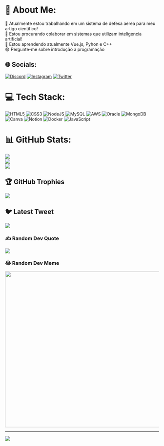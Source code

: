 # 💫 About Me:
🔭 Atualmente estou trabalhando em um sistema de defesa aerea para meu artigo cientifico! <br>🌱 Estou procurando colaborar em sistemas que utilizam inteligencia artificial!<br>🤔 Estou aprendendo atualmente Vue.js, Pyhon e C++<br>😄 Pergunte-me sobre introdução a programação


## 🌐 Socials:
[![Discord](https://img.shields.io/badge/Discord-%237289DA.svg?logo=discord&logoColor=white)](https://discord.gg/Caroba_01#6990) [![Instagram](https://img.shields.io/badge/Instagram-%23E4405F.svg?logo=Instagram&logoColor=white)](https://instagram.com/vitorcaroba1) [![Twitter](https://img.shields.io/badge/Twitter-%231DA1F2.svg?logo=Twitter&logoColor=white)](https://twitter.com/@caroba_vitor) 

# 💻 Tech Stack:
![HTML5](https://img.shields.io/badge/html5-%23E34F26.svg?style=for-the-badge&logo=html5&logoColor=white) ![CSS3](https://img.shields.io/badge/css3-%231572B6.svg?style=for-the-badge&logo=css3&logoColor=white) ![NodeJS](https://img.shields.io/badge/node.js-6DA55F?style=for-the-badge&logo=node.js&logoColor=white) ![MySQL](https://img.shields.io/badge/mysql-%2300f.svg?style=for-the-badge&logo=mysql&logoColor=white) ![AWS](https://img.shields.io/badge/AWS-%23FF9900.svg?style=for-the-badge&logo=amazon-aws&logoColor=white) ![Oracle](https://img.shields.io/badge/Oracle-F80000?style=for-the-badge&logo=oracle&logoColor=white) ![MongoDB](https://img.shields.io/badge/MongoDB-%234ea94b.svg?style=for-the-badge&logo=mongodb&logoColor=white) ![Canva](https://img.shields.io/badge/Canva-%2300C4CC.svg?style=for-the-badge&logo=Canva&logoColor=white) ![Notion](https://img.shields.io/badge/Notion-%23000000.svg?style=for-the-badge&logo=notion&logoColor=white) ![Docker](https://img.shields.io/badge/docker-%230db7ed.svg?style=for-the-badge&logo=docker&logoColor=white) ![JavaScript](https://img.shields.io/badge/javascript-%23323330.svg?style=for-the-badge&logo=javascript&logoColor=%23F7DF1E)
# 📊 GitHub Stats:
![](https://github-readme-stats.vercel.app/api?username=carobasjp&theme=dark&hide_border=true&include_all_commits=true&count_private=true)<br/>
![](https://github-readme-streak-stats.herokuapp.com/?user=carobasjp&theme=dark&hide_border=true)<br/>
![](https://github-readme-stats.vercel.app/api/top-langs/?username=carobasjp&theme=dark&hide_border=true&include_all_commits=true&count_private=true&layout=compact)

## 🏆 GitHub Trophies
![](https://github-profile-trophy.vercel.app/?username=carobasjp&theme=radical&no-frame=false&no-bg=false&margin-w=4)

## 🐦 Latest Tweet
[![](https://gtce.itsvg.in/api?username=@caroba_vitor)](https://github.com/VishwaGauravIn/github-twitter-card-embed)

### ✍️ Random Dev Quote
![](https://quotes-github-readme.vercel.app/api?type=horizontal&theme=radical)

### 😂 Random Dev Meme
<img src="https://random-memer.herokuapp.com/" width="512px"/>

---
[![](https://visitcount.itsvg.in/api?id=carobasjp&icon=6&color=0)](https://visitcount.itsvg.in)

<!-- Proudly created with GPRM ( https://gprm.itsvg.in ) -->
